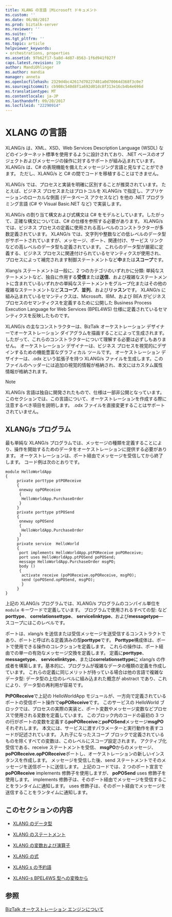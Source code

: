 ```yaml
---
title: XLANG の言語 |Microsoft ドキュメント
ms.custom: ''
ms.date: 06/08/2017
ms.prod: biztalk-server
ms.reviewer: ''
ms.suite: ''
ms.tgt_pltfrm: ''
ms.topic: article
helpviewer_keywords:
- orchestrations, properties
ms.assetid: 97b62f17-5a8d-4d87-8563-1f6d941f027f
caps.latest.revision: 19
author: MandiOhlinger
ms.author: mandia
manager: anneta
ms.openlocfilehash: 2329d4bc42617d70227481a0d70064d368f3c0e7
ms.sourcegitcommit: cb908c540d8f1a692d01dc8f313e16cb4b4e696d
ms.translationtype: MT
ms.contentlocale: ja-JP
ms.lasthandoff: 09/20/2017
ms.locfileid: "22290914"
---
```

# <a name="xlang-s-language"></a>XLANG の言語
XLANG/s は、XML、XSD、Web Services Description Language (WSDL) などのインターネット標準を使用するように設計されており、.NET ベースのオブジェクトおよびメッセージの操作に対するサポートが組み込まれています。 XLANG/s は、C# の表現機能を備えたメッセージング言語と見なすことができます。 ただし、XLANG/s と C# の間でコードを移植することはできません。  
  
 XLANG/s では、プロセスと実装を明確に区別することが推奨されています。 たとえば、ビジネス プロセスまたはプロトコルを XLANG/s で指定し、アプリケーションのローカルな側面 (データベース アクセスなど) を他の .NET プログラミング言語 (C# や Visual Basic.NET など) で実装します。  
  
 XLANG/s の割り当て構文および式構文は C# をモデルとしています。したがって、正確な構文については、C# の仕様を参照する必要があります。 XLANG/s では、ビジネス プロセスの定義に使用される高レベルのコンストラクターが多数定義されています。 XLANG/s では、文字列や整数などの低レベルのデータ型がサポートされていますが、メッセージ、ポート、関連付け、サービス リンクなどの高レベルのデータ型も定義されています。 これらのデータ型が厳密に定義する、ビジネス プロセスに関連付けられているセマンティクスが使用され、プロセスによって補完されます制御ステートメントなど**中**または**スコープ**です。  
  
 Xlang/s ステートメントは一般に、2 つのカテゴリのいずれかに分類: 単純なステートメントなど、独自に作用する**受信**または**送信**、および複雑なステートメントに含まれているいずれかの単純なステートメントをグループ化またはその他の複雑なステートメントなど**スコープ**、**並列**、および**リッスン**です。 XLANG/s に組み込まれているセマンティクスは、Microsoft、IBM、および BEA がビジネス プロセスのセマンティクスを定義するために公開した Business Process Execution Language for Web Services (BPEL4WS) 仕様に定義されているセマンティクスを反映したものです。  
  
 XLANG/s の主なコンストラクターは、BizTalk オーケストレーション デザイナーでオーケストレーション ダイアグラムを描画することによって生成されます。したがって、これらのコンストラクターについて理解する必要は必ずしもありません。 オーケストレーション デザイナーは、ビジネス プロセスを視覚的にデザインするための機能豊富なグラフィカル ツールです。 オーケストレーション デザイナーは、.odx という拡張子を持つ XLANG/s ファイルを生成します。このファイルのヘッダーには追加の視覚的情報が格納され、本文にはカスタム属性情報が格納されます。  
  
> [!NOTE]
>  XLANG/s 言語は独自に開発されたもので、仕様は一部非公開となっています。 このセクションでは、この言語について、オーケストレーションを作成する際に注意するべき項目を説明します。 .odx ファイルを直接変更することはサポートされていません。  
  
## <a name="xlangs-programs"></a>XLANG/s プログラム  
 最も単純な XLANG/s プログラムでは、メッセージの種類を定義することにより、操作を開始するためのデータをオーケストレーションに提供する必要があります。 オーケストレーションは、ポート経由でメッセージを受信してから終了します。 コード例は次のとおりです。  
  
```  
module HelloWorldApp  
{  
     private porttype ptPOReceive  
     {  
      oneway opPOReceive  
      {  
       HelloWorldApp.PurchaseOrder  
      }  
     }  
     private porttype ptPOSend  
     {  
      oneway opPOSend  
      {  
       HelloWorldApp.PurchaseOrder  
      }  
     }  
     private service  HelloWorld  
     {  
      port implements HelloWorldApp.ptPOReceive poPOReceive;  
      port uses HelloWorldApp.ptPOSend poPOSend;  
      message HelloWorldApp.PurchaseOrder msgPO;  
      body ()  
      {  
       activate receive (poPOReceive.opPOReceive, msgPO);  
       send (poPOSend.opPOSend, msgPO);  
       }  
     }  
}  
```  
  
 上記の XLANG/s プログラムでは、XLANG/s プログラムのコンパイル単位を `module` キーワードで定義しています。 プログラムで使用されるすべての型: など**porttype**、 **correlationsettype**、 **servicelinktype**、および**messagetype**— スコープにはこのレベルです。  
  
 ポートは、xlang/s を送信または受信メッセージを送受信するコンストラクトであり、ポートと呼ばれる定義済みの型**porttype**です。 **Porttype**構成体は、ポートで使用できる操作のコレクションを定義します。 これらの操作は、ポート経由での単一の有効なメッセージ交換を定義します。 定義に**porttype**、 **messagetype**、 **servicelinktype**、または**correlationsettype**に xlang/s の作成者を構築します。基本的に、プログラムが複雑なデータの種類の定義を作成しています。 これらの定義に同じメリットが持っている場合は他の言語で複雑なデータ型: データ型の上位のレベルに組み込まれた概念が abstract であり、これにより、データ型の再利用が容易です。  
  
 **PtPOReceive**で上記の HelloWorldApp モジュールが、一方向で定義されているポートの受信ポート操作で**opPOReceive**です。 このサービスの HelloWorld ブロックでは、プロセスの実際の実装と、ポート変数やメッセージ変数などプロセスで使用される変数を定義しています。 このブロック内のコードの最初の 3 つの行がポートの変数を定義する**poPOReceive**と**poPOSend**メッセージ**msgPO**それぞれします。 本文には、サービスに渡すパラメーターと実行動作を表すコードが記述されています。 入れ子になったスコープ ブロックで定義されているものを除くすべての変数は、このレベルにスコープ設定されます。 アクティブ化受信である、receive ステートメントを受信、 **msgPO**からのメッセージ、 **poPOReceive.opPOReceive**ポートし、オーケストレーションの新しいインスタンスを作成します。 メッセージを受信した後、send ステートメントでそのメッセージを送信ポートに送信します。 上記のコードでは、2 つのポート宣言で**poPOReceive** implements 修飾子を使用しますが、 **poPOSend** uses 修飾子を使用します。 implements 修飾子は、そのポート経由でメッセージを受信することをランタイムに通知します。 uses 修飾子は、そのポート経由でメッセージを送信することをランタイムに通知します。  
  
## <a name="in-this-section"></a>このセクションの内容  
  
-   [XLANG のデータ型](../core/xlang-s-data-types.md)  
  
-   [XLANG のステートメント](../core/xlang-s-statements.md)  
  
-   [XLANG の変数および演算子](../core/xlang-s-variables-and-operators.md)  
  
-   [XLANG の式](../core/xlang-s-expressions.md)  
  
-   [XLANG s の予約語](../core/xlang-s-reserved-words.md)  
  
-   [XLANG-s BPEL4WS 型への変換から](../core/xlang-s-to-bpel4ws-type-conversions.md)  
  
## <a name="see-also"></a>参照  
 [BizTalk オーケストレーション エンジンについて](../core/about-the-biztalk-orchestration-engine.md)